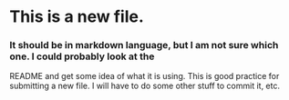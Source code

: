 # This is a new file.
### It should be in markdown language, but I am not sure which one.  I could probably look at the
README and get some idea of what it is using.
This is good practice for submitting a new file.  I will have to do some other stuff
to commit it, etc.
